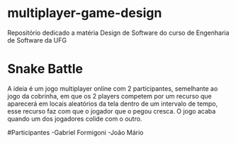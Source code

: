 # multiplayer-game-design
Repositório dedicado a matéria Design de Software do curso de Engenharia de Software da UFG


# Snake Battle
A ideia é um jogo multiplayer online com 2 participantes, semelhante ao jogo da cobrinha, em que os 2 players competem por um recurso que aparecerá em locais aleatórios da tela dentro de um intervalo de tempo, esse recurso faz com que o jogador que o pegou cresca. O jogo acaba quando um dos jogadores colide com o outro.

#Participantes
-Gabriel Formigoni
-João Mário
